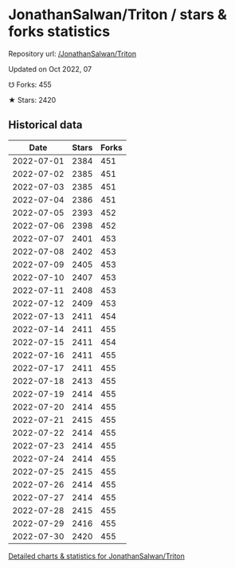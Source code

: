 # JonathanSalwan/Triton / stars & forks statistics

Repository url: [/JonathanSalwan/Triton](https://github.com/JonathanSalwan/Triton)

Updated on Oct 2022, 07

☋ Forks: 455

★ Stars: 2420

## Historical data
| Date | Stars | Forks |
|------|-------|-------|
| 2022-07-01 | 2384 | 451 | 
| 2022-07-02 | 2385 | 451 | 
| 2022-07-03 | 2385 | 451 | 
| 2022-07-04 | 2386 | 451 | 
| 2022-07-05 | 2393 | 452 | 
| 2022-07-06 | 2398 | 452 | 
| 2022-07-07 | 2401 | 453 | 
| 2022-07-08 | 2402 | 453 | 
| 2022-07-09 | 2405 | 453 | 
| 2022-07-10 | 2407 | 453 | 
| 2022-07-11 | 2408 | 453 | 
| 2022-07-12 | 2409 | 453 | 
| 2022-07-13 | 2411 | 454 | 
| 2022-07-14 | 2411 | 455 | 
| 2022-07-15 | 2411 | 454 | 
| 2022-07-16 | 2411 | 455 | 
| 2022-07-17 | 2411 | 455 | 
| 2022-07-18 | 2413 | 455 | 
| 2022-07-19 | 2414 | 455 | 
| 2022-07-20 | 2414 | 455 | 
| 2022-07-21 | 2415 | 455 | 
| 2022-07-22 | 2414 | 455 | 
| 2022-07-23 | 2414 | 455 | 
| 2022-07-24 | 2414 | 455 | 
| 2022-07-25 | 2415 | 455 | 
| 2022-07-26 | 2414 | 455 | 
| 2022-07-27 | 2414 | 455 | 
| 2022-07-28 | 2415 | 455 | 
| 2022-07-29 | 2416 | 455 | 
| 2022-07-30 | 2420 | 455 | 


[Detailed charts & statistics for JonathanSalwan/Triton](https://reviewgithub.com/rep/JonathanSalwan/Triton)
